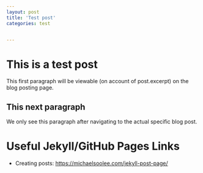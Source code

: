 ```yaml
---
layout: post
title: 'Test post'
categories: test


---
```


# This is a test post
This first paragraph will be viewable (on account of post.excerpt) on the blog posting page.


## This next paragraph
We only see this paragraph after navigating to the actual specific blog post.

# Useful Jekyll/GitHub Pages Links

- Creating posts: https://michaelsoolee.com/jekyll-post-page/